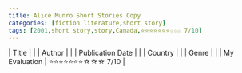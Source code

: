```yaml
---
title: Alice Munro Short Stories Copy
categories: [fiction literature,short story]
tags: [2001,short story,story,Canada,⭐⭐⭐⭐⭐⭐⭐☆☆☆ 7/10]
---
```


| Title |  |
| Author |  |
| Publication Date |   |
| Country |  |
| Genre |   |
| My Evaluation | ⭐⭐⭐⭐⭐⭐⭐☆☆☆ 7/10  |
        